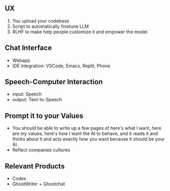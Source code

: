 ## UX
1. You upload your codebase
2. Script to automatically finetune LLM
3. RLHF to make help people customize it and empower the model

## Chat Interface
- Webapp
- IDE integration: VSCode, Emacs, Replit, Phone

## Speech-Computer Interaction
- input: Speech
- output: Text-to-Speech 

## Prompt it to your Values
- You should be able to write up a few pages of here's what I want, here are my values, here's how I want the AI to behave, and it reads it and thinks about it and acts exactly how you want because it should be your AI.
- Reflect companies cultures

## Relevant Products
- Codex
- GhostWriter + Ghostchat